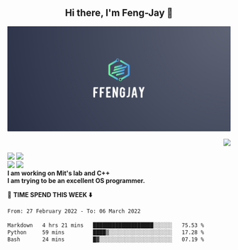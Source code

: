<h2 align="center"> Hi there, I'm Feng-Jay 👋 </h2>  

![](https://github.com/Feng-Jay/DataStruct/blob/master/Image/1.png)  

<img align="right" src="https://github-readme-stats.vercel.app/api?username=Feng-Jay&show_icons=true&icon_color=CE1D2D&text_color=718096&bg_color=ffffff&hide_title=true" />


&emsp;

![](https://visitor-badge.glitch.me/badge?page_id=Feng-Jay.readme)
![](https://img.shields.io/badge/Concentrate-Cpp-blue)  
![](https://img.shields.io/badge/Rust-primer-orange)
![](https://img.shields.io/badge/Target-OS-9cf)  
**I am working on Mit's lab and C++**  
**I am trying to be an excellent OS programmer.**  


📘 **TIME SPEND THIS WEEK ⬇️**
<!--START_SECTION:waka-->

```text
From: 27 February 2022 - To: 06 March 2022

Markdown   4 hrs 21 mins   ███████████████████░░░░░░   75.53 %
Python     59 mins         ████▒░░░░░░░░░░░░░░░░░░░░   17.28 %
Bash       24 mins         █▓░░░░░░░░░░░░░░░░░░░░░░░   07.19 %
```

<!--END_SECTION:waka-->

